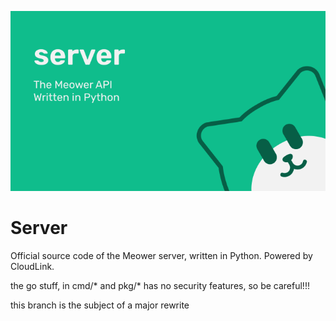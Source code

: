 
![](./branding/server%20banner.svg)
# Server
Official source code of the Meower server, written in Python. Powered by CloudLink. 

the go stuff, in cmd/* and pkg/* has no security features, so be careful!!!

this branch is the subject of a major rewrite
